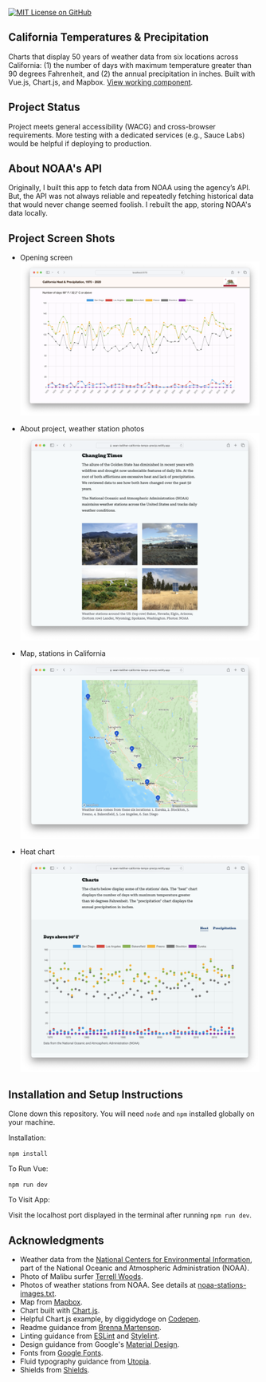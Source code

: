 [![MIT License on GitHub](https://img.shields.io/github/license/seankelliher/california-temps-precip?style=flat-square)](/LICENSE.txt)
## California Temperatures & Precipitation

Charts that display 50 years of weather data from six locations across California: (1) the number of days with maximum temperature greater than 90 degrees Fahrenheit, and (2) the annual precipitation in inches. Built with Vue.js, Chart.js, and Mapbox. [View working component](https://sean-kelliher-california-temps-precip.netlify.app).

## Project Status

Project meets general accessibility (WACG) and cross-browser requirements. More testing with a dedicated services (e.g., Sauce Labs) would be helpful if deploying to production.

## About NOAA's API
Originally, I built this app to fetch data from NOAA using the agency’s API. But, the API was not always reliable and repeatedly fetching historical data that would never change seemed foolish. I rebuilt the app, storing NOAA's data locally.

## Project Screen Shots

* Opening screen
![screen shot of project](/screenshots/california-temps-precip-screenshot1.png?s=600)

* About project, weather station photos
![screen shot of project](/screenshots/california-temps-precip-screenshot2.png?s=600)

* Map, stations in California
![screen shot of project](/screenshots/california-temps-precip-screenshot3.png?s=600)

* Heat chart
![screen shot of project](/screenshots/california-temps-precip-screenshot4.png?s=600)

## Installation and Setup Instructions

Clone down this repository. You will need `node` and `npm` installed globally on your machine. 

Installation:

`npm install`  

To Run Vue:

`npm run dev` 

To Visit App:

Visit the localhost port displayed in the terminal after running `npm run dev`.

## Acknowledgments

* Weather data from the [National Centers for Environmental Information](https://www.ncei.noaa.gov/access/search/data-search/global-summary-of-the-year), part of the National Oceanic and Atmospheric Administration (NOAA).
* Photo of Malibu surfer [Terrell Woods](https://commons.wikimedia.org/wiki/File:Malibu_surfer_at_sea_(Unsplash).jpg).
* Photos of weather stations from NOAA. See details at [noaa-stations-images.txt](https://github.com/seankelliher/california-temps-precip/blob/main/notes/noaa-stations-images.txt).
* Map from [Mapbox](https://docs.mapbox.com/playground/static/).
* Chart built with [Chart.js](https://www.chartjs.org/docs/latest/).
* Helpful Chart.js example, by diggidydoge on [Codepen](https://codepen.io/diggitydoge/pen/MWWmgJp?__cf_chl_captcha_tk__=0p_9xAp805KWSEbmYe2FWoI8MrlpQUN_VncDcE8VenI-1637378794-0-gaNycGzNB30).
* Readme guidance from [Brenna Martenson](https://gist.github.com/martensonbj/6bf2ec2ed55f5be723415ea73c4557c4).
* Linting guidance from [ESLint](https://eslint.org) and [Stylelint](https://stylelint.io).
* Design guidance from Google's [Material Design](https://material.io/design).
* Fonts from [Google Fonts](https://fonts.google.com).
* Fluid typography guidance from [Utopia](https://utopia.fyi).
* Shields from [Shields](https://shields.io).